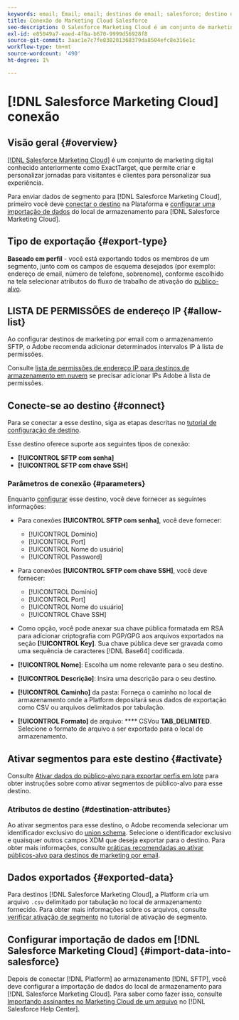 ```yaml
---
keywords: email; Email; email; destinos de email; salesforce; destino do salesforce
title: Conexão do Marketing Cloud Salesforce
seo-description: O Salesforce Marketing Cloud é um conjunto de marketing digital conhecido anteriormente como ExactTarget, que permite criar e personalizar jornadas para visitantes e clientes para personalizar sua experiência.
exl-id: e85049a7-eaed-4f8a-b670-9999d56928f8
source-git-commit: 3aac1e7c7fe838201368379da8504efc8e316e1c
workflow-type: tm+mt
source-wordcount: '490'
ht-degree: 1%

---
```


# [!DNL Salesforce Marketing Cloud] conexão

## Visão geral {#overview}

[[!DNL Salesforce Marketing Cloud]](https://www.salesforce.com/products/marketing-cloud/email-marketing/) é um conjunto de marketing digital conhecido anteriormente como ExactTarget, que permite criar e personalizar jornadas para visitantes e clientes para personalizar sua experiência.

Para enviar dados de segmento para [!DNL Salesforce Marketing Cloud], primeiro você deve [conectar o destino](#connect-destination) na Plataforma e [configurar uma importação de dados](#import-data-into-salesforce) do local de armazenamento para [!DNL Salesforce Marketing Cloud].

## Tipo de exportação {#export-type}

**Baseado em perfil**  - você está exportando todos os membros de um segmento, junto com os campos de esquema desejados (por exemplo: endereço de email, número de telefone, sobrenome), conforme escolhido na tela selecionar atributos do fluxo de trabalho de ativação do  [público-alvo](../../ui/activate-batch-profile-destinations.md#select-attributes).

## LISTA DE PERMISSÕES de endereço IP {#allow-list}

Ao configurar destinos de marketing por email com o armazenamento SFTP, o Adobe recomenda adicionar determinados intervalos IP à lista de permissões.

Consulte [lista de permissões de endereço IP para destinos de armazenamento em nuvem](../cloud-storage/ip-address-allow-list.md) se precisar adicionar IPs Adobe à lista de permissões.

## Conecte-se ao destino {#connect}

Para se conectar a esse destino, siga as etapas descritas no [tutorial de configuração de destino](../../ui/connect-destination.md).

Esse destino oferece suporte aos seguintes tipos de conexão:

* **[!UICONTROL SFTP com senha]**
* **[!UICONTROL SFTP com chave SSH]**

### Parâmetros de conexão {#parameters}

Enquanto [configurar](../../ui/connect-destination.md) esse destino, você deve fornecer as seguintes informações:

* Para conexões **[!UICONTROL SFTP com senha]**, você deve fornecer:
   * [!UICONTROL Domínio]
   * [!UICONTROL Port]
   * [!UICONTROL Nome do usuário]
   * [!UICONTROL Password]
* Para conexões **[!UICONTROL SFTP com chave SSH]**, você deve fornecer:
   * [!UICONTROL Domínio]
   * [!UICONTROL Port]
   * [!UICONTROL Nome do usuário]
   * [!UICONTROL Chave SSH]

* Como opção, você pode anexar sua chave pública formatada em RSA para adicionar criptografia com PGP/GPG aos arquivos exportados na seção **[!UICONTROL Key]**. Sua chave pública deve ser gravada como uma sequência de caracteres [!DNL Base64] codificada.
* **[!UICONTROL Nome]**: Escolha um nome relevante para o seu destino.
* **[!UICONTROL Descrição]**: Insira uma descrição para o seu destino.
* **[!UICONTROL Caminho]** da pasta: Forneça o caminho no local de armazenamento onde a Platform depositará seus dados de exportação como CSV ou arquivos delimitados por tabulação.
* **[!UICONTROL Formato]** de arquivo:  **** CSVou  **TAB_DELIMITED**. Selecione o formato de arquivo a ser exportado para o local de armazenamento.

<!--

Commenting out Amazon S3 bucket part for now until support is clarified

- **[!UICONTROL Bucket name]**: Your Amazon S3 bucket, where Platform will deposit the data export. Your input must be between 3 and 63 characters long. Must begin and end with a letter or number. Must contain only lowercase letters, numbers, or hyphens ( - ). Must not be formatted as an IP address (for example, 192.100.1.1).

-->

## Ativar segmentos para este destino {#activate}

Consulte [Ativar dados do público-alvo para exportar perfis em lote](../../ui/activate-batch-profile-destinations.md) para obter instruções sobre como ativar segmentos de público-alvo para esse destino.

### Atributos de destino {#destination-attributes}

Ao ativar segmentos para esse destino, o Adobe recomenda selecionar um identificador exclusivo do [union schema](../../../profile/home.md#profile-fragments-and-union-schemas). Selecione o identificador exclusivo e quaisquer outros campos XDM que deseja exportar para o destino. Para obter mais informações, consulte [práticas recomendadas ao ativar públicos-alvo para destinos de marketing por email](overview.md#best-practices).

## Dados exportados {#exported-data}

Para destinos [!DNL Salesforce Marketing Cloud], a Platform cria um arquivo `.csv` delimitado por tabulação no local de armazenamento fornecido. Para obter mais informações sobre os arquivos, consulte [verificar ativação de segmento](../../ui/activate-batch-profile-destinations.md#verify) no tutorial de ativação de segmento.

## Configurar importação de dados em [!DNL Salesforce Marketing Cloud] {#import-data-into-salesforce}

Depois de conectar [!DNL Platform] ao armazenamento [!DNL SFTP], você deve configurar a importação de dados do local de armazenamento para [!DNL Salesforce Marketing Cloud]. Para saber como fazer isso, consulte [Importando assinantes no Marketing Cloud de um arquivo](https://help.salesforce.com/articleView?id=mc_es_import_subscribers_from_file.htm&amp;type=5) no [!DNL Salesforce Help Center].
